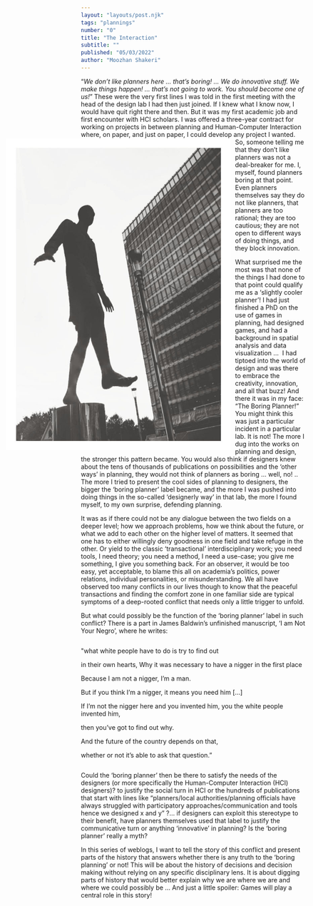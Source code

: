 ```yaml
---
layout: "layouts/post.njk"
tags: "plannings"
number: "0"
title: "The Interaction"
subtitle: ""
published: "05/03/2022"
author: "Moozhan Shakeri"
---
```


“_We don’t like planners here … that’s boring! … We do innovative stuff. We make things happen! … that’s not going to work. You should become one of us!_” These were the very first lines I was told in the first meeting with the head of the design lab I had then just joined. If I knew what I know now, I would have quit right there and then. But it was my first academic job and first encounter with HCI scholars. I was offered a three-year contract for working on projects in between planning and Human-Computer Interaction where, on paper, and just on paper, I could develop any project I wanted. <img src="../../assets/images/two.jpg" alt="Brussels" style="float: left; margin-lefT: -12em; height: 700px; margin-right: 10px;" />
So, someone telling me that they don’t like planners was not a deal-breaker for me. I, myself, found planners boring at that point. Even planners themselves say they do not like planners, that planners are too rational; they are too cautious; they are not open to different ways of doing things, and they block innovation.

What surprised me the most was that none of the things I had done to that point could qualify me as a ‘slightly cooler planner’! I had just finished a PhD on the use of games in planning, had designed games, and had a background in spatial analysis and data visualization …  I had tiptoed into the world of design and was there to embrace the creativity, innovation, and all that buzz! And there it was in my face: “The Boring Planner!” You might think this was just a particular incident in a particular lab. It is not! The more I dug into the works on planning and design, the stronger this pattern became. You would also think if designers knew about the tens of thousands of publications on possibilities and the ‘other ways’ in planning, they would not think of planners as boring … well, no! .. The more I tried to present the cool sides of planning to designers, the bigger the ‘boring planner’ label became, and the more I was pushed into doing things in the so-called ‘designerly way’ in that lab, the more I found myself, to my own surprise, defending planning.

It was as if there could not be any dialogue between the two fields on a deeper level; how we approach problems, how we think about the future, or what we add to each other on the higher level of matters. It seemed that one has to either willingly deny goodness in one field and take refuge in the other. Or yield to the classic ‘transactional’ interdisciplinary work; you need tools, I need theory; you need a method, I need a use-case; you give me something, I give you something back. For an observer, it would be too easy, yet acceptable, to blame this all on academia’s politics, power relations, individual personalities, or misunderstanding. We all have observed too many conflicts in our lives though to know that the peaceful transactions and finding the comfort zone in one familiar side are typical symptoms of a deep-rooted conflict that needs only a little trigger to unfold.

But what could possibly be the function of the ‘boring planner’ label in such conflict? There is a part in James Baldwin’s unfinished manuscript, ‘I am Not Your Negro’, where he writes:

<p class="quote" style="margin-top: 2em;">"what white people have to do is try to find out</p>

<p class="quote">in their own hearts, Why it was necessary to have a nigger in the first place</p>

<p class="quote">Because I am not a nigger, I’m a man.</p>

<p class="quote">But if you think I’m a nigger, it means you need him […]</p>

<p class="quote">If I’m not the nigger here and you invented him, you the white people invented him,</p>

<p class="quote">then you’ve got to find out why.</p>

<p class="quote">And the future of the country depends on that,</p>

<p class="quote" style="margin-bottom: 2em;">whether or not it’s able to ask that question.”</p>

Could the ‘boring planner’ then be there to satisfy the needs of the designers (or more specifically the Human-Computer Interaction (HCI) designers)? to justify the social turn in HCI or the hundreds of publications that start with lines like “planners/local authorities/planning officials have always struggled with participatory approaches/communication and tools hence we designed x and y” ?… if designers can exploit this stereotype to their benefit, have planners themselves used that label to justify the communicative turn or anything ‘innovative’ in planning? Is the ‘boring planner’ really a myth?

In this series of weblogs, I want to tell the story of this conflict and present parts of the history that answers whether there is any truth to the ‘boring planning’ or not! This will be about the history of decisions and decision making without relying on any specific disciplinary lens. It is about digging parts of history that would better explain why we are where we are and where we could possibly be … And just a little spoiler: Games will play a central role in this story!
